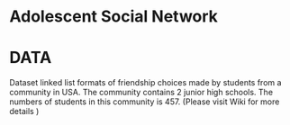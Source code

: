 ﻿Adolescent Social Network 
=====================================
# DATA
Dataset linked list formats of friendship choices made by students from a community in USA. The community contains 2 junior high schools. The numbers of students in this community is 457. (Please visit Wiki for more details )

